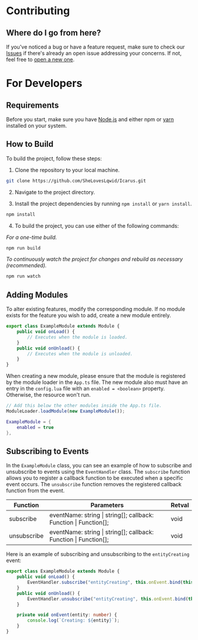 # Contributing

## Where do I go from here?

If you've noticed a bug or have a feature request, make sure to check our [Issues](https://github.com/SheLovesLqwid/Icarus/issues) if there's already an open issue addressing your concerns. If not, feel free to [open a new one](https://github.com/SheLovesLqwid/Icarus/issues/new).

# For Developers

## Requirements

Before you start, make sure you have [Node.js](https://nodejs.org/en/download/current) and either npm or [yarn](https://classic.yarnpkg.com/lang/en/docs/install/#windows-stable) installed on your system.

## How to Build

To build the project, follow these steps:

1. Clone the repository to your local machine.

```bash
git clone https://github.com/SheLovesLqwid/Icarus.git
```

2. Navigate to the project directory.

3. Install the project dependencies by running `npm install` or `yarn install`.

```bash
npm install
```

4. To build the project, you can use either of the following commands:

_For a one-time build._

```bash
npm run build
```

_To continuously watch the project for changes and rebuild as necessary (recommended)._

```bash
npm run watch
```

## Adding Modules

To alter existing features, modify the corresponding module. If no module exists for the feature you wish to add, create a new module entirely.

```typescript
export class ExampleModule extends Module {
    public void onLoad() {
        // Executes when the module is loaded.
    }
    public void onUnload() {
        // Executes when the module is unloaded.
    }
}
```

When creating a new module, please ensure that the module is registered by the module loader in the `App.ts` file. The new module also must have an entry in the `config.lua` file with an `enabled = <boolean>` property. Otherwise, the resource won't run.

```typescript
// Add this below the other modules inside the App.ts file.
ModuleLoader.loadModule(new ExampleModule());
```

```lua
ExampleModule = {
    enabled = true
},
```

## Subscribing to Events

In the `ExampleModule` class, you can see an example of how to subscribe and unsubscribe to events using the `EventHandler` class. The `subscribe` function allows you to register a callback function to be executed when a specific event occurs. The `unsubscribe` function removes the registered callback function from the event.

| Function    | Parameters                                                       | Retval |
| ----------- | ---------------------------------------------------------------- | ------ |
| subscribe   | eventName: string \| string[]; callback: Function \| Function[]; | void   |
| unsubscribe | eventName: string \| string[]; callback: Function \| Function[]; | void   |

Here is an example of subscribing and unsubscribing to the `entityCreating` event:

```typescript
export class ExampleModule extends Module {
    public void onLoad() {
        EventHandler.subscribe("entityCreating", this.onEvent.bind(this));
    }
    public void onUnload() {
        EventHandler.unsubscribe("entityCreating", this.onEvent.bind(this));
    }

    private void onEvent(entity: number) {
        console.log(`Creating: ${entity}`);
    }
}
```
